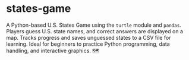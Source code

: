 # states-game
A Python-based U.S. States Game using the `turtle` module and `pandas`. Players guess U.S. state names, and correct answers are displayed on a map. Tracks progress and saves unguessed states to a CSV file for learning. Ideal for beginners to practice Python programming, data handling, and interactive graphics. 🗺️
